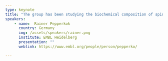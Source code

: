 ```yaml
---
type: keynote
title: "The group has been studying the biochemical composition of spindle assembly signaling pathway as well as the physico-chemical processes associated with it, leading to the self-organisation of microtubules into a bipolar spindle"
speakers:
    - name:  Rainer Pepperkok
      country: Germany
      img: /assets/speakers/rainer.png
      institute: EMBL Heidelberg
      presentation: ""
      weblink: https://www.embl.org/people/person/pepperko/

---
```


